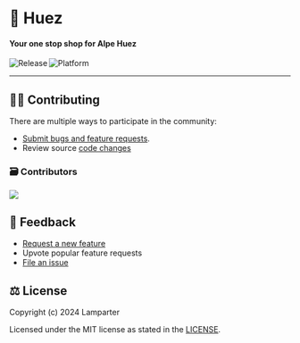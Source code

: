 # 🚠 Huez

#### Your one stop shop for Alpe Huez

<p align="center">
  <a title="GitHub Releases" target="_blank" href="https://github.com/Lamparter/Huez/releases/latest">
    <img align="left" src="https://img.shields.io/github/v/release/Lamparter/Huez" alt="Release" />
  </a>
  <a title="Platform" target="_blank">
    <img align="left" src="https://img.shields.io/badge/platform-android-green" alt="Platform" />
  </a>
</p>

<br/>

---

<!--## 🎁 Download

### 🛍 Play Store

<a title="Microsoft Store" href="https://apps.microsoft.com/store/detail/9PPC02GP33FT">
  <img src="https://user-images.githubusercontent.com/76810494/189479518-fc0f18a9-b0a4-4a63-8e7b-27a4284d93af.png" alt="Release" />
</a>

### 😺 GitHub

<a title="GitHub" href='https://github.com/RiversideValley/Emerald/releases/latest'>
  <img src='https://user-images.githubusercontent.com/74561130/160255105-5e32f911-574f-4cc4-b90b-8769099086e4.png'alt='Get it from GitHub' />
</a>

### 🔨 Building from source
###### ⭐Recommended⭐

This is our preferred method.
See [this section](#-building-the-code)-->

## 🧑‍💻 Contributing

There are multiple ways to participate in the community:

- [Submit bugs and feature requests](https://github.com/Lamparter/Huez/issues/new/choose).
- Review source [code changes](https://github.com/Lamparter/Huez/commits)

<!--### 🏗️ Codebase Structure

```
.
└──src                               // The source code.
   ├──Esme.Services                  // Simple computer functions that Esme can complete
   └──Esme.Intelligence              // Intelligence repository
```
   └──Esme.Hypervisor                // Simulation software-->

### 🗃️ Contributors

<a href="https://github.com/Lamparter/Huez/graphs/contributors">
  <img src="https://contrib.rocks/image?repo=Lamparter/Huez" />
</a>

## 🦜 Feedback

- [Request a new feature](https://github.com/Lamparter/Huez/pulls)
- Upvote popular feature requests
- [File an issue](https://github.com/Lamparter/Huez/issues/new/choose)

<!--
## 🔨 Building the Code

##### 1. Prerequisites

Ensure you have following components:

- [Git](https://git-scm.com/)
- [Visual Studio 2022](https://visualstudio.microsoft.com/vs/) with following individual components:
  - Python SDK

### 2. Git

Clone the repository:

```git
git clone https://github.com/DepthCDLS/Esmerelda
```

Choose which channel you want via branches. You can choose from either [stable](https://github.com/DepthCDLS/Esmerelda/tree/stable) or [dev](https://github.com/DepthCDLS/Esmerelda/tree/dev).

### 4. Build the project

- Open `Esmerelda.sln`.
- Choose which function you want Esme to start with and right-click on the appropriate project, and select 'Set as startup item'
- Build with `DEBUG|x64`
-->

## ⚖️ License

Copyright (c) 2024 Lamparter

Licensed under the MIT license as stated in the [LICENSE](LICENSE.md).

